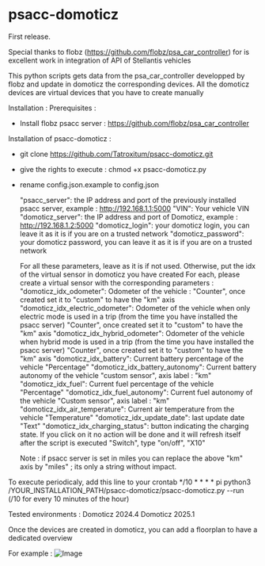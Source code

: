 # psacc-domoticz

First release.

Special thanks to flobz (https://github.com/flobz/psa_car_controller) for is excellent work in integration of API of Stellantis vehicles

This python scripts gets data from the psa_car_controller developped by flobz and update in domoticz the corresponding devices.
All the domoticz devices are virtual devices that you have to create manually

Installation : 
Prerequisites : 
- Install flobz psacc server : https://github.com/flobz/psa_car_controller

Installation of psacc-domoticz : 
- git clone https://github.com/Tatroxitum/psacc-domoticz.git
- give the rights to execute : chmod +x psacc-domoticz.py
- rename config.json.example to config.json

    "psacc_server": the IP address and port of the previously installed psacc server, example : http://192.168.1.1:5000
    "VIN": Your vehicle VIN
    "domoticz_server": the IP address and port of Domoticz, example : http://192.168.1.2:5000
	"domoticz_login": your domoticz login, you can leave it as it is if you are on a trusted network
    "domoticz_password": your domoticz password, you can leave it as it is if you are on a trusted network
	
	For all these parameters, leave as it is if not used. Otherwise, put the idx of the virtual sensor in domoticz you have created
	For each, please create a virtual sensor with the corresponding parameters :
    "domoticz_idx_odometer": Odometer of the vehicle : 
							"Counter", once created set it to "custom" to have the "km" axis
    "domoticz_idx_electric_odometer": Odometer of the vehicle when only electric mode is used in a trip (from the time you have installed the psacc server) 
							"Counter", once created set it to "custom" to have the "km" axis
    "domoticz_idx_hybrid_odometer": Odometer of the vehicle when hybrid mode is used in a trip (from the time you have installed the psacc server) 
							"Counter", once created set it to "custom" to have the "km" axis
    "domoticz_idx_battery": Current battery percentage of the vehicle
							"Percentage"
    "domoticz_idx_battery_autonomy": Current battery autonomy of the vehicle
							"custom sensor", axis label : "km"
    "domoticz_idx_fuel": Current fuel percentage of the vehicle
							"Percentage"
    "domoticz_idx_fuel_autonomy": Current fuel autonomy of the vehicle 
							"Custom sensor", axis label : "km"
    "domoticz_idx_air_temperature": Current air temperature from the vehicle
							"Temperature"
    "domoticz_idx_update_date": last update date
							"Text"
    "domoticz_idx_charging_status": button indicating the charging state. If you click on it no action will be done and it will refresh itself after the script is executed
							"Switch", type "on/off", "X10"
	
	Note : if psacc server is set in miles you can replace the above "km" axis by "miles" ; its only a string without impact.
	
To execute periodicaly, add this line to your crontab
*/10 *   * * *   pi      python3 /YOUR_INSTALLATION_PATH/psacc-domoticz/psacc-domoticz.py --run
(/10 for every 10 minutes of the hour)


Tested environments : 
Domoticz 2024.4 
Domoticz 2025.1 

Once the devices are created in domoticz, you can add a floorplan to have a dedicated overview

For example :
![Image](https://github.com/user-attachments/assets/add5f8cb-dbf0-4bbe-878e-a0e931211853)

